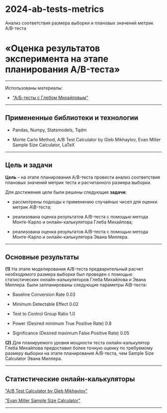 # 2024-ab-tests-metrics
Анализ соответствия размера выборки и плановых значений метрик A/B-теста

# **«Оценка результатов эксперимента на этапе планирования A/B-теста»**

---

Использованы материалы:

* ["А/Б-тесты с Глебом Михайловым"](https://stepik.org/194930 "Курс по А/Б-тестам на Stepik.org")

---

## **Примененные библиотеки и технологии**

* Pandas, Numpy, Statsmodels, Tqdm

* Monte Carlo Method, A/B Test Calculator by Gleb Mikhaylov, Evan Miller Sample Size Calculator, LaTeX

---

## **Цель и задачи**

**Цель** – на этапе планирования A/B-теста провести анализ соответствия плановых значений метрик теста и расчитанного размера выборки.

Для достижения цели были решены следующие **задачи**:

 * рассмотрены подходы к применению случайных чисел для оценки метрик A\B-теста;

 * реализована оценка результатов A/B-теста с помощью метода Монте-Карло и онлайн-калькулятора Глеба Михайлова;

 * реализована оценка результатов A/B-теста с помощью метода Монте-Карло и онлайн-калькулятора Эвана Миллера.

---

## **Основные результаты**

**(1)** На этапе моделирования A/B-теста предварительный расчет необходимого размера выборки был проведен с помощью статистических онлайн-калькуляторов Глеба Михайлова и Эвана Миллера. Были запланированы следующие параметры A\B-теста:

* Baseline Conversion Rate 0.03

* Minimum Detectable Effect 0.02

* Test to Control Group Ratio 1.0

* Power (Desired minimum True Positive Rate) 0.8

* Significance (Desired maximum False Positive Rate) 0.05

**(2)** Для планируемого уровня мощности теста онлайн-калькулятор Глеба Михайлова предоставил более точную оценку по требуемому размеру выборки на этапе планирования A/B-теста, чем Sample Size Calculator Эвана Миллера. 

---

## **Статистические онлайн-калькуляторы**

["A/B Test Calculator by Gleb Mikhaylov"](https://glebmikha.github.io/ab-test-calculator-by-gleb-mikhaylov/ "Ссылка на онлайн-калькулятор Глеба Михайлова")

["Evan Miller Sample Size Calculator"](https://www.evanmiller.org/ab-testing/sample-size.html "Ссылка на Sample Size Calculator Эвана Миллера")

---
